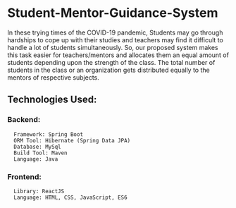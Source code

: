 # Student-Mentor-Guidance-System
  
In these trying times of the COVID-19 pandemic, Students may go through hardships to cope up with their studies and
teachers may find it difficult to handle a lot of students simultaneously. So, our proposed system makes this task easier for
teachers/mentors and allocates them an equal amount of students depending upon the strength of the class. The total
number of students in the class or an organization gets distributed equally to the mentors of respective subjects.

## Technologies Used:
  
  ### Backend:
      
      Framework: Spring Boot
      ORM Tool: Hibernate (Spring Data JPA)
      Database: MySql
      Build Tool: Maven
      Language: Java
      
  ### Frontend:
      
      Library: ReactJS
      Language: HTML, CSS, JavaScript, ES6

